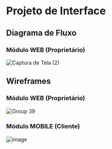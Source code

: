 
# Projeto de Interface


## Diagrama de Fluxo

### Módulo WEB (Proprietário)
![Captura de Tela (2)](https://github.com/ICEI-PUC-Minas-PMV-ADS/dashdine/assets/114194617/64614360-5c34-4d18-ab76-953a6619ff31)


## Wireframes

### Módulo WEB (Proprietário)
![Group 39](https://github.com/ICEI-PUC-Minas-PMV-ADS/dashdine/assets/70419372/630347ec-3e32-49f3-8057-e7abb9bd0773)


### Módulo MOBILE (Cliente)

![image](https://github.com/ICEI-PUC-Minas-PMV-ADS/dashdine/assets/70419372/80b909df-68ca-4958-b1ea-b3b382db5539)
